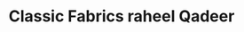 ---
title: "Classic Fabrics raheel Qadeer"
url: /karachi/classic-fabrics-raheel-qadeer-shop-no-29-classic-fabric-karim-center-artillery-maidan/
shop: clothes
---